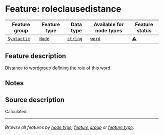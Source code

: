 # Feature: roleclausedistance

Feature group | Feature type | Data type | Available for node types | Feature status
---  | --- | --- | --- | ---
[`Syntactic`](featuresbygroup.md#syntactic-features) | [`Node`](featuresbyfeaturetype.md#node-features) | [`string`](featuresbydatatype.md#string-datatype)  | [`word`](featuresbynodetype.md#word-nodes) | ⚠️

## Feature description

Distance to wordgroup defining the role of this word

## Notes

## Source description

Calculated.

---
###### *Browse all features by [node type](featuresbynodetype.md#readme), [feature group](featuresbygroup.md#readme) or [feature type](featuresbyfeaturetype.md#readme).*
